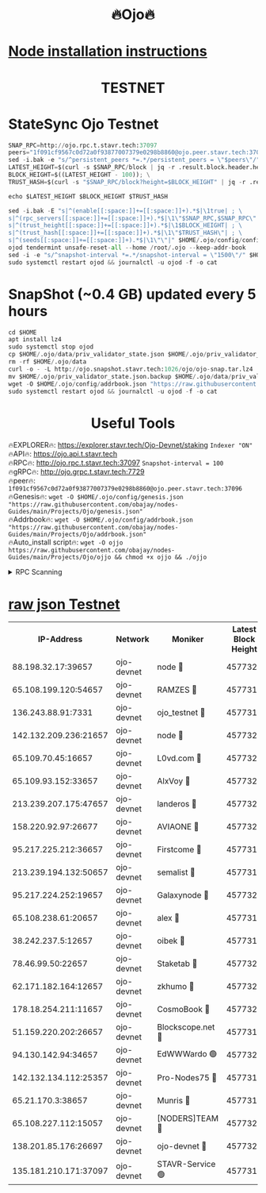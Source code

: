 <h1 align="center"> 🔥Ojo🔥</h1>

[Node installation instructions](https://github.com/obajay/nodes-Guides/tree/main/Projects/Ojo)
=

<h1 align="center"> TESTNET</h1>

# StateSync Ojo Testnet
```python
SNAP_RPC=http://ojo.rpc.t.stavr.tech:37097
peers="1f091cf9567c0d72a0f93877007379e0298b8860@ojo.peer.stavr.tech:37096"
sed -i.bak -e "s/^persistent_peers *=.*/persistent_peers = \"$peers\"/" $HOME/.ojo/config/config.toml
LATEST_HEIGHT=$(curl -s $SNAP_RPC/block | jq -r .result.block.header.height); \
BLOCK_HEIGHT=$((LATEST_HEIGHT - 100)); \
TRUST_HASH=$(curl -s "$SNAP_RPC/block?height=$BLOCK_HEIGHT" | jq -r .result.block_id.hash)

echo $LATEST_HEIGHT $BLOCK_HEIGHT $TRUST_HASH

sed -i.bak -E "s|^(enable[[:space:]]+=[[:space:]]+).*$|\1true| ; \
s|^(rpc_servers[[:space:]]+=[[:space:]]+).*$|\1\"$SNAP_RPC,$SNAP_RPC\"| ; \
s|^(trust_height[[:space:]]+=[[:space:]]+).*$|\1$BLOCK_HEIGHT| ; \
s|^(trust_hash[[:space:]]+=[[:space:]]+).*$|\1\"$TRUST_HASH\"| ; \
s|^(seeds[[:space:]]+=[[:space:]]+).*$|\1\"\"|" $HOME/.ojo/config/config.toml
ojod tendermint unsafe-reset-all --home /root/.ojo --keep-addr-book
sed -i -e "s/^snapshot-interval *=.*/snapshot-interval = \"1500\"/" $HOME/.ojo/config/app.toml
sudo systemctl restart ojod && journalctl -u ojod -f -o cat
```
# SnapShot (~0.4 GB) updated every 5 hours
```python
cd $HOME
apt install lz4
sudo systemctl stop ojod
cp $HOME/.ojo/data/priv_validator_state.json $HOME/.ojo/priv_validator_state.json.backup
rm -rf $HOME/.ojo/data
curl -o - -L http://ojo.snapshot.stavr.tech:1026/ojo/ojo-snap.tar.lz4 | lz4 -c -d - | tar -x -C $HOME/.ojo --strip-components 2
mv $HOME/.ojo/priv_validator_state.json.backup $HOME/.ojo/data/priv_validator_state.json
wget -O $HOME/.ojo/config/addrbook.json "https://raw.githubusercontent.com/obajay/nodes-Guides/main/Projects/Ojo/addrbook.json"
sudo systemctl restart ojod && journalctl -u ojod -f -o cat
```
 <h1 align="center"> Useful Tools</h1>

🔥EXPLORER🔥:        https://explorer.stavr.tech/Ojo-Devnet/staking        `Indexer "ON"` \
🔥API🔥:                     https://ojo.api.t.stavr.tech \
🔥RPC🔥:                    http://ojo.rpc.t.stavr.tech:37097              `Snapshot-interval = 100` \
🔥gRPC🔥:                  http://ojo.grpc.t.stavr.tech:7729 \
🔥peer🔥:                   `1f091cf9567c0d72a0f93877007379e0298b8860@ojo.peer.stavr.tech:37096` \
🔥Genesis🔥:    ```wget -O $HOME/.ojo/config/genesis.json "https://raw.githubusercontent.com/obajay/nodes-Guides/main/Projects/Ojo/genesis.json"``` \
🔥Addrbook🔥:    ```wget -O $HOME/.ojo/config/addrbook.json "https://raw.githubusercontent.com/obajay/nodes-Guides/main/Projects/Ojo/addrbook.json"``` \
🔥Auto_install script🔥: ```wget -O ojjo https://raw.githubusercontent.com/obajay/nodes-Guides/main/Projects/Ojo/ojjo && chmod +x ojjo && ./ojjo```


<details>
<summary>RPC Scanning</summary>

<h2 align="center"> We scan nodes in real time every 4 hours. And we provide the final result of RPC endpoints.
We cannot influence the operation of these nodes in any way. </h2>


```python
If Voting Power is higher than 0 --> then the Node is a validator of the network and may be subject to attack and be a potential threat to the chain.
```
```python
We marked such validators with a red symbol
```

</details>

[raw json Testnet](https://rpc-check.ojot.stavr.tech/ojot/rpc-ojot-result.json)
=


<table><tr><th>IP-Address</th><th>Network</th><th>Moniker</th><th>Latest Block Height</th><th>Earliest Block Height</th><th>Catching Up</th><th>Tx Index</th><th>Voting Power</th><th>Scan Time</th></tr><tr><td>88.198.32.17:39657</td><td>ojo-devnet</td><td>node 🔴</td><td>4577323</td><td>300001</td><td>False</td><td>on</td><td>65654</td><td>2023-12-20T10:12:33.697171572UTC</td></tr><tr><td>65.108.199.120:54657</td><td>ojo-devnet</td><td>RAMZES 🔴</td><td>4577318</td><td>306156</td><td>False</td><td>on</td><td>15420</td><td>2023-12-20T10:12:05.843632632UTC</td></tr><tr><td>136.243.88.91:7331</td><td>ojo-devnet</td><td>ojo_testnet 🔴</td><td>4577319</td><td>308845</td><td>False</td><td>on</td><td>1000</td><td>2023-12-20T10:12:14.226398452UTC</td></tr><tr><td>142.132.209.236:21657</td><td>ojo-devnet</td><td>node 🔴</td><td>4577322</td><td>350001</td><td>False</td><td>on</td><td>1999</td><td>2023-12-20T10:12:30.738753875UTC</td></tr><tr><td>65.109.70.45:16657</td><td>ojo-devnet</td><td>L0vd.com 🔴</td><td>4577323</td><td>695918</td><td>False</td><td>off</td><td>998</td><td>2023-12-20T10:12:37.362154869UTC</td></tr><tr><td>65.109.93.152:33657</td><td>ojo-devnet</td><td>AlxVoy 🔴</td><td>4577322</td><td>2319801</td><td>False</td><td>on</td><td>4536782</td><td>2023-12-20T10:12:30.415930753UTC</td></tr><tr><td>213.239.207.175:47657</td><td>ojo-devnet</td><td>landeros 🔴</td><td>4577321</td><td>2714001</td><td>False</td><td>off</td><td>11083</td><td>2023-12-20T10:12:24.982918635UTC</td></tr><tr><td>158.220.92.97:26677</td><td>ojo-devnet</td><td>AVIAONE 🔴</td><td>4577321</td><td>2754001</td><td>False</td><td>on</td><td>13867</td><td>2023-12-20T10:12:24.763756149UTC</td></tr><tr><td>95.217.225.212:36657</td><td>ojo-devnet</td><td>Firstcome 🔴</td><td>4577319</td><td>2985946</td><td>False</td><td>on</td><td>13566</td><td>2023-12-20T10:12:13.949517789UTC</td></tr><tr><td>213.239.194.132:50657</td><td>ojo-devnet</td><td>semalist 🔴</td><td>4577318</td><td>3223522</td><td>False</td><td>on</td><td>19037</td><td>2023-12-20T10:12:06.119230060UTC</td></tr><tr><td>95.217.224.252:19657</td><td>ojo-devnet</td><td>Galaxynode 🔴</td><td>4577323</td><td>3685492</td><td>False</td><td>on</td><td>11888</td><td>2023-12-20T10:12:36.314837088UTC</td></tr><tr><td>65.108.238.61:20657</td><td>ojo-devnet</td><td>alex 🔴</td><td>4577318</td><td>4158001</td><td>False</td><td>on</td><td>11359</td><td>2023-12-20T10:12:05.493075165UTC</td></tr><tr><td>38.242.237.5:12657</td><td>ojo-devnet</td><td>oibek 🔴</td><td>4577317</td><td>4196001</td><td>False</td><td>off</td><td>1051</td><td>2023-12-20T10:12:06.465308056UTC</td></tr><tr><td>78.46.99.50:22657</td><td>ojo-devnet</td><td>Staketab 🔴</td><td>4577323</td><td>4254801</td><td>False</td><td>on</td><td>1276</td><td>2023-12-20T10:12:37.713701540UTC</td></tr><tr><td>62.171.182.164:12657</td><td>ojo-devnet</td><td>zkhumo 🔴</td><td>4577322</td><td>4384001</td><td>False</td><td>off</td><td>998</td><td>2023-12-20T10:12:31.032278057UTC</td></tr><tr><td>178.18.254.211:11657</td><td>ojo-devnet</td><td>CosmoBook 🔴</td><td>4577322</td><td>4392001</td><td>False</td><td>off</td><td>1068</td><td>2023-12-20T10:12:31.387112793UTC</td></tr><tr><td>51.159.220.202:26657</td><td>ojo-devnet</td><td>Blockscope.net 🔴</td><td>4577317</td><td>4425001</td><td>False</td><td>on</td><td>981</td><td>2023-12-20T10:12:05.152662623UTC</td></tr><tr><td>94.130.142.94:34657</td><td>ojo-devnet</td><td>EdWWWardo 🟢</td><td>4577322</td><td>4438946</td><td>False</td><td>on</td><td>0</td><td>2023-12-20T10:12:27.995584774UTC</td></tr><tr><td>142.132.134.112:25357</td><td>ojo-devnet</td><td>Pro-Nodes75 🔴</td><td>4577318</td><td>4477318</td><td>False</td><td>on</td><td>24651</td><td>2023-12-20T10:12:09.121562436UTC</td></tr><tr><td>65.21.170.3:38657</td><td>ojo-devnet</td><td>Munris 🔴</td><td>4577319</td><td>4477319</td><td>False</td><td>off</td><td>20123</td><td>2023-12-20T10:12:11.570602303UTC</td></tr><tr><td>65.108.227.112:15057</td><td>ojo-devnet</td><td>[NODERS]TEAM 🔴</td><td>4577323</td><td>4477323</td><td>False</td><td>off</td><td>9999</td><td>2023-12-20T10:12:36.660350856UTC</td></tr><tr><td>138.201.85.176:26697</td><td>ojo-devnet</td><td>ojo-devnet 🔴</td><td>4577323</td><td>4477323</td><td>False</td><td>on</td><td>1000024000</td><td>2023-12-20T10:12:37.002113450UTC</td></tr><tr><td>135.181.210.171:37097</td><td>ojo-devnet</td><td>STAVR-Service 🟢</td><td>4577318</td><td>4574001</td><td>False</td><td>on</td><td>0</td><td>2023-12-20T10:12:06.820643232UTC</td></tr></table>